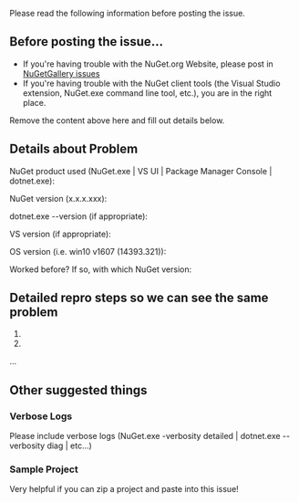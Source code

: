 Please read the following information before posting the issue.

## Before posting the issue...

* If you're having trouble with the NuGet.org Website, please post in [NuGetGallery issues](http://github.com/nuget/nugetgallery/issues)
* If you're having trouble with the NuGet client tools (the Visual Studio extension, NuGet.exe command line tool, etc.), you are in the right place.

Remove the content above here and fill out details below.

## Details about Problem

NuGet product used (NuGet.exe | VS UI | Package Manager Console | dotnet.exe):

NuGet version (x.x.x.xxx):

dotnet.exe --version (if appropriate):

VS version (if appropriate):

OS version (i.e. win10 v1607 (14393.321)):

Worked before? If so, with which NuGet version:

## Detailed repro steps so we can see the same problem

1.

2.

...

## Other suggested things

### Verbose Logs

Please include verbose logs (NuGet.exe <COMMAND> -verbosity detailed | dotnet.exe <COMMAND> --verbosity diag | etc...)

### Sample Project

Very helpful if you can zip a project and paste into this issue!

